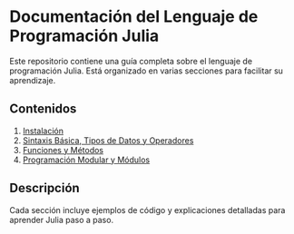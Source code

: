 # Documentación del Lenguaje de Programación Julia

Este repositorio contiene una guía completa sobre el lenguaje de programación Julia. Está organizado en varias secciones para facilitar su aprendizaje.

## Contenidos

1. [Instalación](Instalacion/Instalacion.md)
2. [Sintaxis Básica, Tipos de Datos y Operadores](sintaxisBasica/sintaxisBasica.md)
4. [Funciones y Métodos](Funciones/funciones.md)
5. [Programación Modular y Módulos](ProgramacionModular/programacionModular.md)


## Descripción

Cada sección incluye ejemplos de código y explicaciones detalladas para aprender Julia paso a paso.

